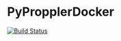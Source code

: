 # PyPropplerDocker
[![Build Status](https://travis-ci.org/bashkirtsevich/PyPropplerDocker.svg?branch=master)](https://travis-ci.org/bashkirtsevich/PyPropplerDocker)
